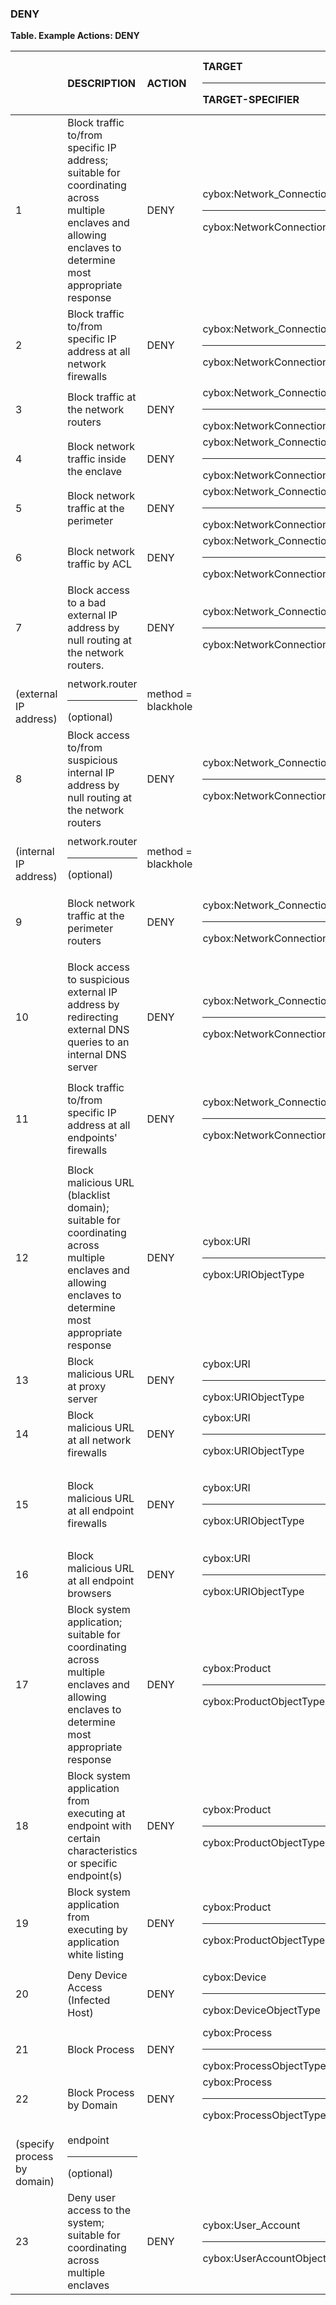 ### DENY
**Table. Example Actions: DENY**

|  | DESCRIPTION | ACTION | TARGET<hr>TARGET-SPECIFIER | ACTUATOR<hr>ACTUATOR-SPECIFIER | MODIFIER | 
| :--- | :--- | :--- | :--- | :--- | :--- | 
| 1 | Block traffic to/from specific IP address; suitable for coordinating across multiple enclaves and allowing enclaves to determine most appropriate response | DENY | cybox:Network_Connection<hr>cybox:NetworkConnectionObjectType | <hr> |  | 
| 2 | Block traffic to/from specific IP address at all network firewalls | DENY | cybox:Network_Connection<hr>cybox:NetworkConnectionObjectType | network.firewall<hr>(optional) |  | 
| 3 | Block traffic at the network routers | DENY | cybox:Network_Connection<hr>cybox:NetworkConnectionObjectType | network.router<hr>(optional) |  | 
| 4 | Block network traffic inside the enclave | DENY | cybox:Network_Connection<hr>cybox:NetworkConnectionObjectType | <hr> | where = internal | 
| 5 | Block network traffic at the perimeter | DENY | cybox:Network_Connection<hr>cybox:NetworkConnectionObjectType | <hr> | where = perimeter | 
| 6 | Block network traffic by ACL | DENY | cybox:Network_Connection<hr>cybox:NetworkConnectionObjectType | network.router<hr>(optional) | method = acl | 
| 7 | Block access to a bad external IP address by null routing at the network routers. | DENY | cybox:Network_Connection<hr>cybox:NetworkConnectionObjectType<br>(external IP address) | network.router<hr>(optional) | method = blackhole | 
| 8 | Block access to/from suspicious internal IP address by null routing at the network routers | DENY | cybox:Network_Connection<hr>cybox:NetworkConnectionObjectType<br>(internal IP address) | network.router<hr>(optional) | method = blackhole | 
| 9 | Block network traffic at the perimeter routers | DENY | cybox:Network_Connection<hr>cybox:NetworkConnectionObjectType | network.router<hr>(specify perimeter routers) |  | 
| 10 | Block access to suspicious external IP address by redirecting external DNS queries to an internal DNS server | DENY | cybox:Network_Connection<hr>cybox:NetworkConnectionObjectType | <hr> | method = sinkhole | 
| 11 | Block traffic to/from specific IP address at all endpoints' firewalls | DENY | cybox:Network_Connection<hr>cybox:NetworkConnectionObjectType | process<hr>(specify endpoint and firewall application) |  | 
| 12 | Block malicious URL (blacklist domain); suitable for coordinating across multiple enclaves and allowing enclaves to determine most appropriate response | DENY | cybox:URI<hr>cybox:URIObjectType | <hr> |  | 
| 13 | Block malicious URL at proxy server | DENY | cybox:URI<hr>cybox:URIObjectType | network.proxy<hr>(optional) |  | 
| 14 | Block malicious URL at all network firewalls | DENY | cybox:URI<hr>cybox:URIObjectType | network.firewall<hr>(optional) |  | 
| 15 | Block malicious URL at all endpoint firewalls | DENY | cybox:URI<hr>cybox:URIObjectType | process<hr>(specify endpoint and firewall application) |  | 
| 16 | Block malicious URL at all endpoint browsers | DENY | cybox:URI<hr>cybox:URIObjectType | process<hr>(optional) |  | 
| 17 | Block system application; suitable for coordinating across multiple enclaves and allowing enclaves to determine most appropriate response | DENY | cybox:Product<hr>cybox:ProductObjectType | <hr> |  | 
| 18 | Block system application from executing at endpoint with certain characteristics or specific endpoint(s) | DENY | cybox:Product<hr>cybox:ProductObjectType | endpoint<hr>(specify based on endpoint characteristics) |  | 
| 19 | Block system application from executing by application white listing | DENY | cybox:Product<hr>cybox:ProductObjectType | endpoint<hr>(optional) | method = whitelist | 
| 20 | Deny Device Access (Infected Host) | DENY | cybox:Device<hr>cybox:DeviceObjectType | process.aaa-server<hr>(optional) |  | 
| 21 | Block Process | DENY | cybox:Process<hr>cybox:ProcessObjectType | endpoint<hr>(optional) |  | 
| 22 | Block Process by Domain | DENY | cybox:Process<hr>cybox:ProcessObjectType<br>(specify process by domain) | endpoint<hr>(optional) |  | 
| 23 | Deny user access to the system; suitable for coordinating across multiple enclaves | DENY | cybox:User_Account<hr>cybox:UserAccountObjectType | <hr> |  | 

